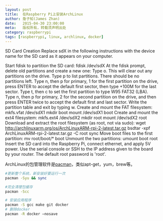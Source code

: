 ```yaml
---
layout: post
title:  在Raspberry Pi上安装ArchLinux
author: 詹子知(James Zhan)
date:   2015-04-30 23:00:00
meta:   版权所有，转载须声明出处
category: raspberrypi
tags: [raspberrypi, linux, archlinux, docker]
---
```


SD Card Creation
Replace sdX in the following instructions with the device name for the SD card as it appears on your computer.

Start fdisk to partition the SD card:
fdisk /dev/sdX
At the fdisk prompt, delete old partitions and create a new one:
Type o. This will clear out any partitions on the drive.
Type p to list partitions. There should be no partitions left.
Type n, then p for primary, 1 for the first partition on the drive, press ENTER to accept the default first sector, then type +100M for the last sector.
Type t, then c to set the first partition to type W95 FAT32 (LBA).
Type n, then p for primary, 2 for the second partition on the drive, and then press ENTER twice to accept the default first and last sector.
Write the partition table and exit by typing w.
Create and mount the FAT filesystem:
mkfs.vfat /dev/sdX1
mkdir boot
mount /dev/sdX1 boot
Create and mount the ext4 filesystem:
mkfs.ext4 /dev/sdX2
mkdir root
mount /dev/sdX2 root
Download and extract the root filesystem (as root, not via sudo):
wget http://archlinuxarm.org/os/ArchLinuxARM-rpi-2-latest.tar.gz
bsdtar -xpf ArchLinuxARM-rpi-2-latest.tar.gz -C root
sync
Move boot files to the first partition:
mv root/boot/* boot
Unmount the two partitions:
umount boot root
Insert the SD card into the Raspberry Pi, connect ethernet, and apply 5V power.
Use the serial console or SSH to the IP address given to the board by your router. The default root password is 'root'.

ArchLinux的包管理软件是[pacman][1]，类似apt-get，yum，brew等。

```sh
#更新整个系统，新安装好要运行一次
pacman -Syu && sync 

#完全清理包缓存
pacman -Scc 

# 安装应用程序
pacman -S gcc make git docker 
# 删除docker
pacman -R docker –nosave
```


[1]: http://archlinuxarm.org/platforms/armv7/broadcom/raspberry-pi-2 "ArchLinux"
[2]: https://wiki.archlinux.org/index.php/Pacman "Pacman"